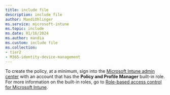 ```yaml
---
title: include file
description: include file
author: MandiOhlinger
ms.service: microsoft-intune
ms.topic: include
ms.date: 01/16/2024
ms.author: mandia
ms.custom: include file
ms.collection:
- tier2
- M365-identity-device-management
---
```


<!-- This include file is used in the device configuration profile articles in /configuration. -->

To create the policy, at a minimum, sign into the [Microsoft Intune admin center](https://go.microsoft.com/fwlink/?linkid=2109431) with an account that has the **Policy and Profile Manager** built-in role. For more information on the built-in roles, go to [Role-based access control for Microsoft Intune](../fundamentals/role-based-access-control.md).
